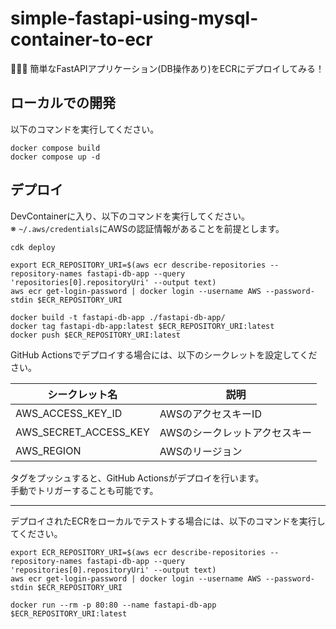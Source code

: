 # simple-fastapi-using-mysql-container-to-ecr

🫵🫵🫵 簡単なFastAPIアプリケーション(DB操作あり)をECRにデプロイしてみる！  

## ローカルでの開発

以下のコマンドを実行してください。  

```shell
docker compose build
docker compose up -d
```

## デプロイ

DevContainerに入り、以下のコマンドを実行してください。  
※ `~/.aws/credentials`にAWSの認証情報があることを前提とします。  

```shell
cdk deploy

export ECR_REPOSITORY_URI=$(aws ecr describe-repositories --repository-names fastapi-db-app --query 'repositories[0].repositoryUri' --output text)
aws ecr get-login-password | docker login --username AWS --password-stdin $ECR_REPOSITORY_URI

docker build -t fastapi-db-app ./fastapi-db-app/
docker tag fastapi-db-app:latest $ECR_REPOSITORY_URI:latest
docker push $ECR_REPOSITORY_URI:latest
```

GitHub Actionsでデプロイする場合には、以下のシークレットを設定してください。  

| シークレット名 | 説明 |
| --- | --- |
| AWS_ACCESS_KEY_ID | AWSのアクセスキーID |
| AWS_SECRET_ACCESS_KEY | AWSのシークレットアクセスキー |
| AWS_REGION | AWSのリージョン |

タグをプッシュすると、GitHub Actionsがデプロイを行います。  
手動でトリガーすることも可能です。  

---

デプロイされたECRをローカルでテストする場合には、以下のコマンドを実行してください。  

```shell
export ECR_REPOSITORY_URI=$(aws ecr describe-repositories --repository-names fastapi-db-app --query 'repositories[0].repositoryUri' --output text)
aws ecr get-login-password | docker login --username AWS --password-stdin $ECR_REPOSITORY_URI

docker run --rm -p 80:80 --name fastapi-db-app $ECR_REPOSITORY_URI:latest
```
